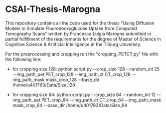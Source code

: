 # CSAI-Thesis-Marogna
This repository contains all the code used for the thesis "Using Diffusion Models to Simulate Fluorodeoxyglucose Uptake from Computed Tomography Scans" written by Francesca Luigia Marogna submitted in partial fulfillment of the requirements for the degree of Master of Science in Cognitive Science &amp; Artificial Intelligence at the Tilburg Univeristy.

For the preprocessing and cropping run the "cropping_PETCT.py" file with the following line:
- for cropping size 128:
python script.py --crop_size 128 --random_int 25 --img_path_pet PET_crop_128 --img_path_ct CT_crop_128 --img_path_mask mask_crop_128 --base_dir /home/u401763/Data/Size_128

- for cropping size 64:
python script.py --crop_size 64 --random_int 12 --img_path_pet PET_crop_64 --img_path_ct CT_crop_64 --img_path_mask mask_crop_64 --base_dir /home/u401763/Data/Size_64
